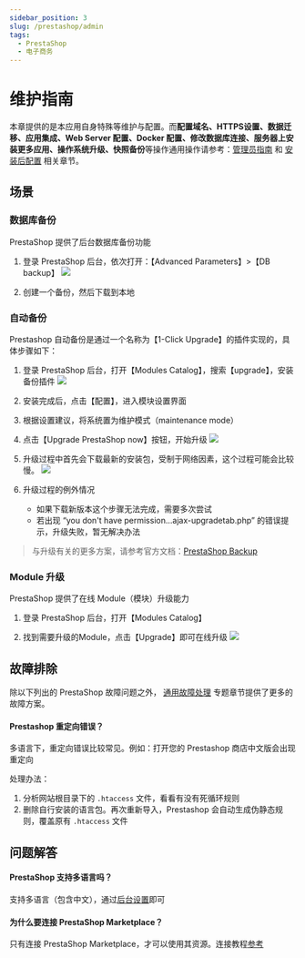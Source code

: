 ```yaml
---
sidebar_position: 3
slug: /prestashop/admin
tags:
  - PrestaShop
  - 电子商务
---
```


# 维护指南

本章提供的是本应用自身特殊等维护与配置。而**配置域名、HTTPS设置、数据迁移、应用集成、Web Server 配置、Docker 配置、修改数据库连接、服务器上安装更多应用、操作系统升级、快照备份**等操作通用操作请参考：[管理员指南](../administrator) 和 [安装后配置](../install/setup/) 相关章节。

## 场景

### 数据库备份

PrestaShop 提供了后台数据库备份功能

1. 登录 PrestaShop 后台，依次打开：【Advanced Parameters】>【DB backup】
  ![](https://libs.websoft9.com/Websoft9/DocsPicture/zh/prestashop/prestashop-dbbackup-websoft9.png)

3. 创建一个备份，然后下载到本地

### 自动备份

Prestashop 自动备份是通过一个名称为【1-Click Upgrade】的插件实现的，具体步骤如下：

1. 登录 PrestaShop 后台，打开【Modules Catalog】，搜索【upgrade】，安装备份插件
   ![](https://libs.websoft9.com/Websoft9/DocsPicture/zh/prestashop/prestashop-upgrade001-websoft9.png)

2. 安装完成后，点击【配置】，进入模块设置界面

3. 根据设置建议，将系统置为维护模式（maintenance mode）
   
4. 点击【Upgrade PrestaShop now】按钮，开始升级
   ![](https://libs.websoft9.com/Websoft9/DocsPicture/zh/prestashop/prestashop-upgrade002-websoft9.png)

5. 升级过程中首先会下载最新的安装包，受制于网络因素，这个过程可能会比较慢。
   ![](https://libs.websoft9.com/Websoft9/DocsPicture/zh/prestashop/prestashop-upgrade003-websoft9.png)

6. 升级过程的例外情况

   - 如果下载新版本这个步骤无法完成，需要多次尝试
   - 若出现 “you don't have permission...ajax-upgradetab.php” 的错误提示，升级失败，暂无解决办法

> 与升级有关的更多方案，请参考官方文档：[PrestaShop Backup](https://doc.prestashop.com/display/PS16/Manual+update)

### Module 升级

PrestaShop 提供了在线 Module（模块）升级能力

1. 登录 PrestaShop 后台，打开【Modules Catalog】

2. 找到需要升级的Module，点击【Upgrade】即可在线升级
   ![](https://libs.websoft9.com/Websoft9/DocsPicture/zh/prestashop/prestashop-upgrademodules-websoft9.png)


## 故障排除

除以下列出的 PrestaShop 故障问题之外， [通用故障处理](../troubleshoot) 专题章节提供了更多的故障方案。 

#### Prestashop 重定向错误？

多语言下，重定向错误比较常见。例如：打开您的 Prestashop 商店中文版会出现重定向

处理办法：

1. 分析网站根目录下的 `.htaccess` 文件，看看有没有死循环规则
2. 删除自行安装的语言包。再次重新导入，Prestashop 会自动生成伪静态规则，覆盖原有 `.htaccess` 文件


## 问题解答

#### PrestaShop 支持多语言吗？

支持多语言（包含中文），通过[后台设置](../prestashop#setlanguage)即可

#### 为什么要连接 PrestaShop Marketplace？

只有连接 PrestaShop Marketplace，才可以使用其资源。连接教程[参考](../prestashop#marketplace)